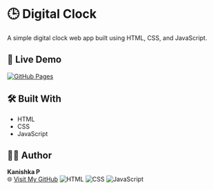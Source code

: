 # 🕒 Digital Clock

A simple digital clock web app built using HTML, CSS, and JavaScript.

## 🔗 Live Demo  
[![GitHub Pages](https://img.shields.io/badge/View-Live--Site-blueviolet)](https://kanish-20.github.io/Digital-Clock/)

## 🛠️ Built With
- HTML
- CSS
- JavaScript

## 👩‍💻 Author
**Kanishka P**  
🌐 [Visit My GitHub](https://github.com/kanish-20)
![HTML](https://img.shields.io/badge/HTML5-orange?logo=html5)
![CSS](https://img.shields.io/badge/CSS3-blue?logo=css3)
![JavaScript](https://img.shields.io/badge/JavaScript-yellow?logo=javascript)
